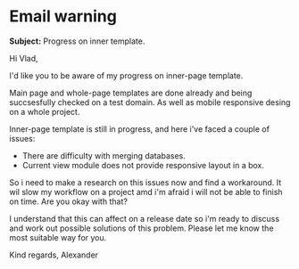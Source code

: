 # Email warning

__Subject:__ Progress on inner template.

Hi Vlad, 

I'd like you to be aware of my progress on inner-page template.

Main page and whole-page templates are done already and being succsesfully checked on a test domain. As well as mobile responsive desing on a whole project.

Inner-page template is still in progress, and here i've faced a couple of issues:
* There are difficulty with merging databases.
* Current view module does not provide responsive layout in a box.

So i need to make a research on this issues now and find a workaround. It wil slow my workflow on a project amd i'm afraid i will not be able to finish on time. Are you okay with that?

I understand that this can affect on a release date so i'm ready to discuss and work out possible solutions of this problem. Please let me know the most suitable way for you.

Kind regards,
Alexander